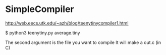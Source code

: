 # SimpleCompiler

http://web.eecs.utk.edu/~azh/blog/teenytinycompiler1.html

$ python3 teenytiny.py average.tiny

The second argument is the file you want to compile
It will make a out.c (in C)
